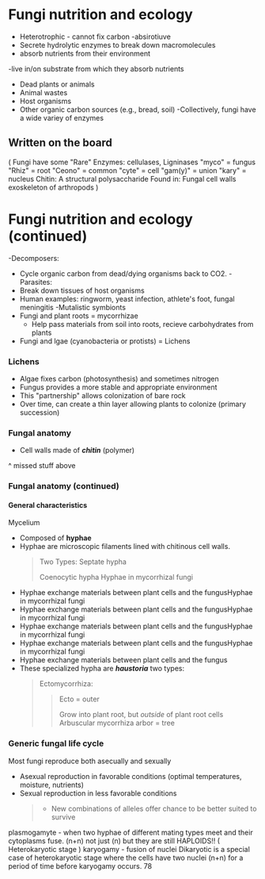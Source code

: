 # Fungi nutrition and ecology

- Heterotrophic - cannot fix carbon
  -absirotiuve
- Secrete hydrolytic enzymes to break down macromolecules
- absorb nutrients from their environment

-live in/on substrate from which they absorb nutrients

- Dead plants or animals
- Animal wastes
- Host organisms
- Other organic carbon sources (e.g., bread, soil)
  -Collectively, fungi have a wide variey of enzymes

## Written on the board

(
Fungi have some "Rare" Enzymes: cellulases, Ligninases
"myco" = fungus
"Rhiz" = root
"Ceono" = common
"cyte" = cell
"gam(y)" = union
"kary" = nucleus
Chitin: A structural polysaccharide
Found in: Fungal cell walls exoskeleton of arthropods
)

# Fungi nutrition and ecology (continued)

-Decomposers:

- Cycle organic carbon from dead/dying organisms back to CO2.
  -Parasites:
- Break down tissues of host organisms
- Human examples: ringworm, yeast infection, athlete's foot, fungal meningitis
  -Mutalistic symbionts
- Fungi and plant roots = mycorrhizae
  - Help pass materials from soil into roots, recieve carbohydrates from plants
- Fungi and lgae (cyanobacteria or protists) = Lichens

### Lichens

- Algae fixes carbon (photosynthesis) and sometimes nitrogen
- Fungus provides a more stable and appropriate environment
- This "partnership" allows colonization of bare rock
- Over time, can create a thin layer allowing plants to colonize (primary succession)

### Fungal anatomy

- Cell walls made of **_chitin_** (polymer)

^ missed stuff above

### Fungal anatomy (continued)

#### General characteristics

Mycelium

- Composed of **hyphae**
- Hyphae are microscopic filaments lined with chitinous cell walls.
  > Two Types:
  > Septate hypha
  >
  > Coenocytic hypha
  > Hyphae in mycorrhizal fungi
- Hyphae exchange materials between plant cells and the fungusHyphae in mycorrhizal fungi
- Hyphae exchange materials between plant cells and the fungusHyphae in mycorrhizal fungi
- Hyphae exchange materials between plant cells and the fungusHyphae in mycorrhizal fungi
- Hyphae exchange materials between plant cells and the fungusHyphae in mycorrhizal fungi
- Hyphae exchange materials between plant cells and the fungus
- These specialized hypha are **_haustoria_**
  two types:
  > Ectomycorrhiza:
  >
  > > Ecto = outer
  > >
  > > Grow into plant root, but _outside_ of plant root cells
  > > Arbuscular mycorrhiza
  > > arbor = tree

### Generic fungal life cycle

Most fungi reproduce both asecually and sexually

- Asexual reproduction in favorable conditions (optimal temperatures, moisture, nutrients)
- Sexual reproduction in less favorable conditions
  > - New combinations of alleles offer chance to be better suited to survive

plasmogamyte - when two hyphae of different mating types meet and their cytoplasms fuse.
(n+n) not just (n) but they are still HAPLOIDS!! ( Heterokaryotic stage )
karyogamy - fusion of nuclei
Dikaryotic is a special case of heterokaryotic stage where the cells have two nuclei (n+n) for a period of time before karyogamy occurs.
78<F6><F7>
